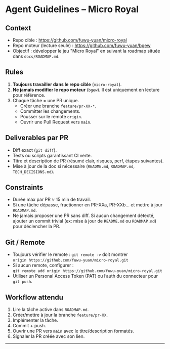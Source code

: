 # Agent Guidelines – Micro Royal

## Context
- Repo cible : https://github.com/fuwu-yuan/micro-royal
- Repo moteur (lecture seule) : https://github.com/fuwu-yuan/bgew
- Objectif : développer le jeu "Micro Royal" en suivant la roadmap située dans `docs/ROADMAP.md`.

## Rules
1. **Toujours travailler dans le repo cible** (`micro-royal`).
2. **Ne jamais modifier le repo moteur** (`bgew`). Il est uniquement en lecture pour référence.
3. Chaque tâche = une PR unique.
   - Créer une branche `feature/pr-XX-*`.
   - Committer les changements.
   - Pousser sur le remote `origin`.
   - Ouvrir une Pull Request vers `main`.

## Deliverables par PR
- Diff exact (`git diff`).
- Tests ou scripts garantissant CI verte.
- Titre et description de PR (résumé clair, risques, perf, étapes suivantes).
- Mise à jour de la doc si nécessaire (`README.md`, `ROADMAP.md`, `TECH_DECISIONS.md`).

## Constraints
- Durée max par PR ≈ 15 min de travail.
- Si une tâche dépasse, fractionner en PR-XXa, PR-XXb… et mettre à jour `ROADMAP.md`.
- Ne jamais proposer une PR sans diff. Si aucun changement détecté, ajouter un commit trivial (ex: mise à jour de `README.md` ou `ROADMAP.md`) pour déclencher la PR.

## Git / Remote
- Toujours vérifier le remote : `git remote -v` doit montrer  
  `origin https://github.com/fuwu-yuan/micro-royal.git`
- Si aucun remote, configurer :  
  `git remote add origin https://github.com/fuwu-yuan/micro-royal.git`
- Utiliser un Personal Access Token (PAT) ou l’auth du connecteur pour `git push`.

## Workflow attendu
1. Lire la tâche active dans `ROADMAP.md`.
2. Créer/mettre à jour la branche `feature/pr-XX`.
3. Implémenter la tâche.
4. Commit + push.
5. Ouvrir une PR vers `main` avec le titre/description formatés.
6. Signaler la PR créée avec son lien.

---

